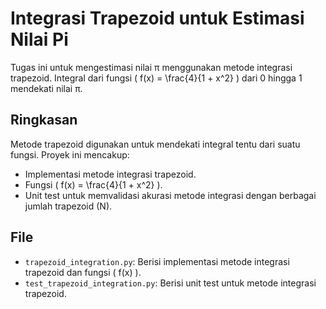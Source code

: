# Integrasi Trapezoid untuk Estimasi Nilai Pi

Tugas ini untuk mengestimasi nilai π menggunakan metode integrasi trapezoid. Integral dari fungsi \( f(x) = \frac{4}{1 + x^2} \) dari 0 hingga 1 mendekati nilai π.

## Ringkasan

Metode trapezoid digunakan untuk mendekati integral tentu dari suatu fungsi. Proyek ini mencakup:
- Implementasi metode integrasi trapezoid.
- Fungsi \( f(x) = \frac{4}{1 + x^2} \).
- Unit test untuk memvalidasi akurasi metode integrasi dengan berbagai jumlah trapezoid (N).

## File

- `trapezoid_integration.py`: Berisi implementasi metode integrasi trapezoid dan fungsi \( f(x) \).
- `test_trapezoid_integration.py`: Berisi unit test untuk metode integrasi trapezoid.

